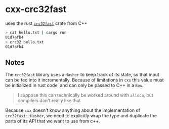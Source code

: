 # cxx-crc32fast

uses the rust [`crc32fast`](https://docs.rs/crc32fast/latest/crc32fast/index.html) crate from C++

```sh
> cat hello.txt | cargo run
01d7afb4
> crc32 hello.txt
01d7afb4
```

## Notes

The `crc32fast` library uses a `Hasher` to keep track of its state, so that input can be fed into it incrementally. Because of limitations in `cxx` this value must be initialized in rust code, and can only be passed to C++ in a `Box`.

> I suppose this can technically be worked around with `alloca`, but compilers don't really like that

Because `cxx` doesn't know anything about the implementation of `crc32fast::Hasher`, we need to explicitly wrap the type and duplicate the parts of its API that we want to use from c++.

